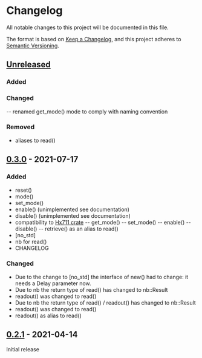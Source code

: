 # Changelog
All notable changes to this project will be documented in this file.

The format is based on [Keep a Changelog](https://keepachangelog.com/en/1.0.0/),
and this project adheres to [Semantic Versioning](https://semver.org/spec/v2.0.0.html).
## [Unreleased]
### Added
### Changed
-- renamed get_mode() mode to comply with naming convention
### Removed
- aliases to read()
## [0.3.0] - 2021-07-17
### Added
- reset()
- mode()
- set_mode()
- enable() (unimplemented see documentation)
- disable() (unimplemented see documentation)
- compatibility to [Hx711 crate](https://github.com/jonas-hagen/hx711)
-- get_mode()
-- set_mode()
-- enable()
-- disable()
-- retrieve() as an alias to read()
- [no_std]
- nb for read()
- CHANGELOG
### Changed
- Due to the change to [no_std] the interface of new() had to change: it needs a Delay parameter now.
- Due to nb the return type of read() has changed to nb::Result
- readout() was changed to read()
- Due to nb the return type of read() / readout() has changed to nb::Result
- readout() was changed to read()
- readout() as alias to read()

## [0.2.1] - 2021-04-14
Initial release

[Unreleased]: https://github.com/crjeder/hx711_spi/tree/next
[0.3.0]: https://github.com/crjeder/hx711_spi/releases/tag/0.3.0
[0.2.1]: https://github.com/crjeder/hx711_spi/releases/tag/0.2.1
